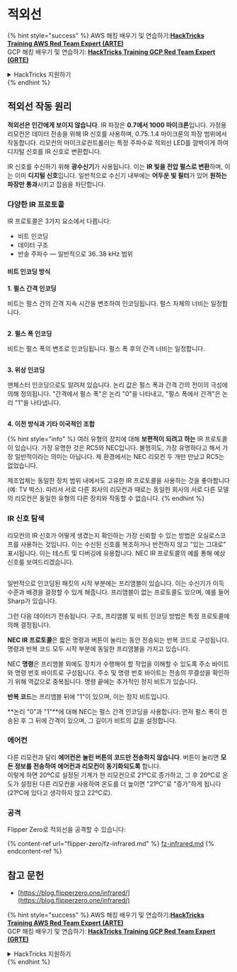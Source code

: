 # 적외선

{% hint style="success" %}
AWS 해킹 배우기 및 연습하기:<img src="/.gitbook/assets/arte.png" alt="" data-size="line">[**HackTricks Training AWS Red Team Expert (ARTE)**](https://training.hacktricks.xyz/courses/arte)<img src="/.gitbook/assets/arte.png" alt="" data-size="line">\
GCP 해킹 배우기 및 연습하기: <img src="/.gitbook/assets/grte.png" alt="" data-size="line">[**HackTricks Training GCP Red Team Expert (GRTE)**<img src="/.gitbook/assets/grte.png" alt="" data-size="line">](https://training.hacktricks.xyz/courses/grte)

<details>

<summary>HackTricks 지원하기</summary>

* [**구독 계획**](https://github.com/sponsors/carlospolop) 확인하기!
* **💬 [**Discord 그룹**](https://discord.gg/hRep4RUj7f) 또는 [**텔레그램 그룹**](https://t.me/peass)에 참여하거나 **Twitter** 🐦 [**@hacktricks\_live**](https://twitter.com/hacktricks\_live)**를 팔로우하세요.**
* **[**HackTricks**](https://github.com/carlospolop/hacktricks) 및 [**HackTricks Cloud**](https://github.com/carlospolop/hacktricks-cloud) 깃허브 리포지토리에 PR을 제출하여 해킹 트릭을 공유하세요.**

</details>
{% endhint %}

## 적외선 작동 원리 <a href="#how-the-infrared-port-works" id="how-the-infrared-port-works"></a>

**적외선은 인간에게 보이지 않습니다**. IR 파장은 **0.7에서 1000 마이크론**입니다. 가정용 리모컨은 데이터 전송을 위해 IR 신호를 사용하며, 0.75..1.4 마이크론의 파장 범위에서 작동합니다. 리모컨의 마이크로컨트롤러는 특정 주파수로 적외선 LED를 깜박이게 하여 디지털 신호를 IR 신호로 변환합니다.

IR 신호를 수신하기 위해 **광수신기**가 사용됩니다. 이는 **IR 빛을 전압 펄스로 변환**하며, 이는 이미 **디지털 신호**입니다. 일반적으로 수신기 내부에는 **어두운 빛 필터**가 있어 **원하는 파장만 통과**시키고 잡음을 차단합니다.

### 다양한 IR 프로토콜 <a href="#variety-of-ir-protocols" id="variety-of-ir-protocols"></a>

IR 프로토콜은 3가지 요소에서 다릅니다:

* 비트 인코딩
* 데이터 구조
* 반송 주파수 — 일반적으로 36..38 kHz 범위

#### 비트 인코딩 방식 <a href="#bit-encoding-ways" id="bit-encoding-ways"></a>

**1. 펄스 간격 인코딩**

비트는 펄스 간의 간격 지속 시간을 변조하여 인코딩됩니다. 펄스 자체의 너비는 일정합니다.

<figure><img src="../../.gitbook/assets/image (295).png" alt=""><figcaption></figcaption></figure>

**2. 펄스 폭 인코딩**

비트는 펄스 폭의 변조로 인코딩됩니다. 펄스 폭 후의 간격 너비는 일정합니다.

<figure><img src="../../.gitbook/assets/image (282).png" alt=""><figcaption></figcaption></figure>

**3. 위상 인코딩**

맨체스터 인코딩으로도 알려져 있습니다. 논리 값은 펄스 폭과 간격 간의 전이의 극성에 의해 정의됩니다. "간격에서 펄스 폭"은 논리 "0"을 나타내고, "펄스 폭에서 간격"은 논리 "1"을 나타냅니다.

<figure><img src="../../.gitbook/assets/image (634).png" alt=""><figcaption></figcaption></figure>

**4. 이전 방식과 기타 이국적인 조합**

{% hint style="info" %}
여러 유형의 장치에 대해 **보편적이 되려고 하는** IR 프로토콜이 있습니다. 가장 유명한 것은 RC5와 NEC입니다. 불행히도, 가장 유명하다고 해서 가장 일반적이라는 의미는 아닙니다. 제 환경에서는 NEC 리모컨 두 개만 만났고 RC5는 없었습니다.

제조업체는 동일한 장치 범위 내에서도 고유한 IR 프로토콜을 사용하는 것을 좋아합니다(예: TV 박스). 따라서 서로 다른 회사의 리모컨과 때로는 동일한 회사의 서로 다른 모델의 리모컨은 동일한 유형의 다른 장치와 작동할 수 없습니다.
{% endhint %}

### IR 신호 탐색

리모컨의 IR 신호가 어떻게 생겼는지 확인하는 가장 신뢰할 수 있는 방법은 오실로스코프를 사용하는 것입니다. 이는 수신된 신호를 복조하거나 반전하지 않고 "있는 그대로" 표시됩니다. 이는 테스트 및 디버깅에 유용합니다. NEC IR 프로토콜의 예를 통해 예상 신호를 보여드리겠습니다.

<figure><img src="../../.gitbook/assets/image (235).png" alt=""><figcaption></figcaption></figure>

일반적으로 인코딩된 패킷의 시작 부분에는 프리앰블이 있습니다. 이는 수신기가 이득 수준과 배경을 결정할 수 있게 해줍니다. 프리앰블이 없는 프로토콜도 있으며, 예를 들어 Sharp가 있습니다.

그런 다음 데이터가 전송됩니다. 구조, 프리앰블 및 비트 인코딩 방법은 특정 프로토콜에 의해 결정됩니다.

**NEC IR 프로토콜**은 짧은 명령과 버튼이 눌리는 동안 전송되는 반복 코드로 구성됩니다. 명령과 반복 코드 모두 시작 부분에 동일한 프리앰블을 가지고 있습니다.

NEC **명령**은 프리앰블 외에도 장치가 수행해야 할 작업을 이해할 수 있도록 주소 바이트와 명령 번호 바이트로 구성됩니다. 주소 및 명령 번호 바이트는 전송의 무결성을 확인하기 위해 역값으로 중복됩니다. 명령 끝에는 추가적인 정지 비트가 있습니다.

**반복 코드**는 프리앰블 뒤에 "1"이 있으며, 이는 정지 비트입니다.

**논리 "0"과 "1"**에 대해 NEC는 펄스 간격 인코딩을 사용합니다: 먼저 펄스 폭이 전송된 후 그 뒤에 간격이 있으며, 그 길이가 비트의 값을 설정합니다.

### 에어컨

다른 리모컨과 달리 **에어컨은 눌린 버튼의 코드만 전송하지 않습니다**. 버튼이 눌리면 **모든 정보를 전송하여** **에어컨과 리모컨이 동기화되도록** 합니다.\
이렇게 하면 20ºC로 설정된 기계가 한 리모컨으로 21ºC로 증가하고, 그 후 20ºC로 온도가 설정된 다른 리모컨을 사용하여 온도를 더 높이면 "21ºC"로 "증가"하게 됩니다(21ºC에 있다고 생각하지 않고 22ºC로).

### 공격

Flipper Zero로 적외선을 공격할 수 있습니다:

{% content-ref url="flipper-zero/fz-infrared.md" %}
[fz-infrared.md](flipper-zero/fz-infrared.md)
{% endcontent-ref %}

## 참고 문헌

* [https://blog.flipperzero.one/infrared/](https://blog.flipperzero.one/infrared/)

{% hint style="success" %}
AWS 해킹 배우기 및 연습하기:<img src="/.gitbook/assets/arte.png" alt="" data-size="line">[**HackTricks Training AWS Red Team Expert (ARTE)**](https://training.hacktricks.xyz/courses/arte)<img src="/.gitbook/assets/arte.png" alt="" data-size="line">\
GCP 해킹 배우기 및 연습하기: <img src="/.gitbook/assets/grte.png" alt="" data-size="line">[**HackTricks Training GCP Red Team Expert (GRTE)**<img src="/.gitbook/assets/grte.png" alt="" data-size="line">](https://training.hacktricks.xyz/courses/grte)

<details>

<summary>HackTricks 지원하기</summary>

* [**구독 계획**](https://github.com/sponsors/carlospolop) 확인하기!
* **💬 [**Discord 그룹**](https://discord.gg/hRep4RUj7f) 또는 [**텔레그램 그룹**](https://t.me/peass)에 참여하거나 **Twitter** 🐦 [**@hacktricks\_live**](https://twitter.com/hacktricks\_live)**를 팔로우하세요.**
* **[**HackTricks**](https://github.com/carlospolop/hacktricks) 및 [**HackTricks Cloud**](https://github.com/carlospolop/hacktricks-cloud) 깃허브 리포지토리에 PR을 제출하여 해킹 트릭을 공유하세요.**

</details>
{% endhint %}
